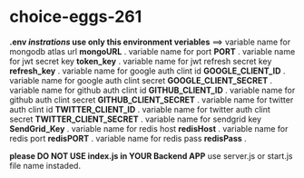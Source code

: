# choice-eggs-261

**.env *instrations* use only this environment veriables** ==> 
variable name for mongodb atlas url **mongoURL** .
variable name for port **PORT** .
variable name for jwt secret key **token_key** .
variable name for jwt refresh secret key **refresh_key** .
variable name for google auth clint id **GOOGLE_CLIENT_ID** .
variable name for google auth clint secret **GOOGLE_CLIENT_SECRET** .
variable name for github auth clint id **GITHUB_CLIENT_ID** .
variable name for github auth clint secret **GITHUB_CLIENT_SECRET** .
variable name for twitter auth clint id **TWITTER_CLIENT_ID** .
variable name for twitter auth clint secret **TWITTER_CLIENT_SECRET** .
variable name for sendgrid key **SendGrid_Key** .
variable name for redis host **redisHost** .
variable name for redis port **redisPORT** .
variable name for redis pass **redisPass** .

**please DO NOT USE index.js in YOUR Backend APP**
use server.js or start.js file name instaded. 